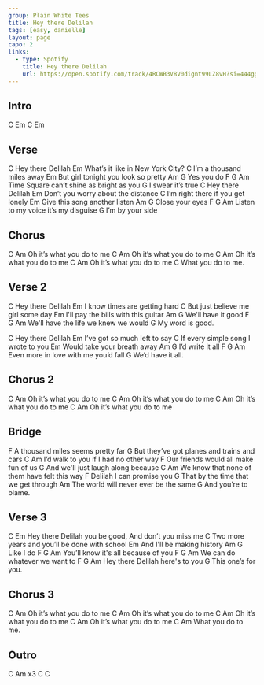 ```yaml
---
group: Plain White Tees
title: Hey there Delilah
tags: [easy, danielle]
layout: page
capo: 2
links:
  - type: Spotify
    title: Hey there Delilah
    url: https://open.spotify.com/track/4RCWB3V8V0dignt99LZ8vH?si=444ggMeDTiav4Px1jxffMA
---
```


## Intro

C Em C Em

## Verse

C
  Hey there Delilah
          Em
What’s it like in New York City?
      C
I’m a thousand miles away
           Em
But girl tonight you look so pretty
        Am   G
Yes you do
F                   G                  Am
  Time Square can’t shine as bright as you
             G
I swear it’s true
C
  Hey there Delilah
          Em
Don’t you worry about the distance
          C
I’m right there if you get lonely
          Em
Give this song another listen
           Am     G
Close your eyes
F              G                Am
  Listen to my voice it’s my disguise
            G
I’m by your side

## Chorus

C                      Am
Oh it’s what you do to me
C                      Am
Oh it’s what you do to me
C                      Am
Oh it’s what you do to me
C                      Am
Oh it’s what you do to me
               C
What you do to me.

## Verse 2

C
  Hey there Delilah
       Em
I know times are getting hard
           C
But just believe me girl some day
             Em
I'll pay the bills with this guitar
              Am     G
We'll have it good
F                G               Am
  We'll have the life we knew we would
           G
My word is good.

C
  Hey there Delilah
         Em
I’ve got so much left to say
         C
If every simple song I wrote to you
      Em
Would take your breath away
             Am    G
I’d write it all
F              G                  Am
  Even more in love with me you’d fall
             G
We’d have it all.

## Chorus 2

C                      Am
Oh it’s what you do to me
C                      Am
Oh it’s what you do to me
C                      Am
Oh it’s what you do to me
C                      Am
Oh it’s what you do to me

## Bridge

  F
A thousand miles seems pretty far
    G
But they’ve got planes and trains and cars
    C                             Am
I’d walk to you if I had no other way
    F
Our friends would all make fun of us
    G
And we'll just laugh along because
   C                                     Am
We know that none of them have felt this way
  F
Delilah I can promise you
     G
That by the time that we get through
    Am
The world will never ever be the same
              G
And you’re to blame.

## Verse 3

C                          Em
  Hey there Delilah you be good, And don’t you miss me
         C
Two more years and you’ll be done with school
    Em
And I'll be making history
       Am   G
Like I do
F                  G              Am
  You’ll know it's all because of you
F               G            Am
  We can do whatever we want to
F             G               Am
  Hey there Delilah here's to you
               G
This one’s for you.

## Chorus 3

C                      Am
Oh it’s what you do to me
C                      Am
Oh it’s what you do to me
C                      Am
Oh it’s what you do to me
C                      Am
Oh it’s what you do to me
               C       Am
What you do to me.

## Outro

C    Am    x3
C    C
